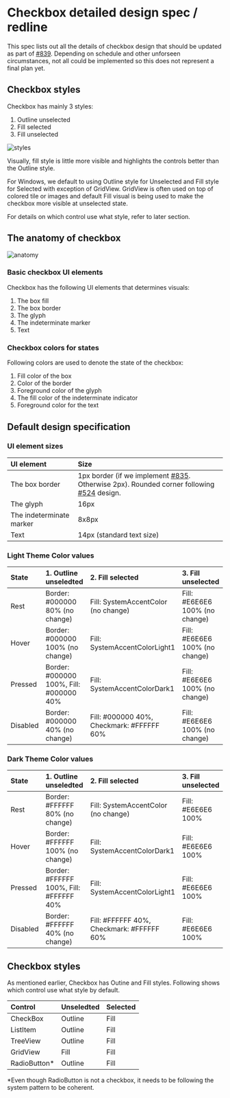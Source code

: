 # Checkbox detailed design spec / redline
This spec lists out all the details of checkbox design that should be updated as part of [#839](https://github.com/microsoft/microsoft-ui-xaml/issues/839). Depending on schedule and other unforseen circumstances, not all could be implemented so this does not represent a final plan yet.

## Checkbox styles
Checkbox has mainly 3 styles:
1. Outline unselected
2. Fill selected
3. Fill unselected

![styles](https://github.com/microsoft/microsoft-ui-xaml-specs/blob/user/chigy/checkboxes/active/checkboxes/Images/BaseDesign2.png)

Visually, fill style is little more visible and highlights the controls better than the Outline style.

For Windows, we default to using Outline style for Unselected and Fill style for Selected with exception of GridView.
GridView is often used on top of colored tile or images and default Fill visual is being used to make the checkbox more visible at unselected state.

For details on which control use what style, refer to later section.

## The anatomy of checkbox
![anatomy](https://github.com/microsoft/microsoft-ui-xaml-specs/blob/user/chigy/checkboxes/active/checkboxes/Images/Anatomy2.png)
### Basic checkbox UI elements
Checkbox has the following UI elements that determines visuals:
1. The box fill
2. The box border
3. The glyph
4. The indeterminate marker
5. Text

### Checkbox colors for states
Following colors are used to denote the state of the checkbox:
1. Fill color of the box
2. Color of the border
3. Foreground color of the glyph
4. The fill color of the indeterminate indicator
5. Foreground color for the text

## Default design specification
### UI element sizes

| UI element | Size | 
| :---------- | :------- |
| The box border | 1px border (if we implement [#835](https://github.com/microsoft/microsoft-ui-xaml/issues/835). Otherwise 2px). Rounded corner following [#524](https://github.com/microsoft/microsoft-ui-xaml/issues/524) design.|
| The glyph | 16px |
| The indeterminate marker | 8x8px |
| Text | 14px (standard text size) |

### Light Theme Color values

| State | 1. Outline unseledted | 2. Fill selected | 3. Fill unselected |
| :---------- | :------- | :------- | :------- |
| Rest | Border: #000000 80% (no change) |	Fill: SystemAccentColor (no change) |	Fill: #E6E6E6 100% (no change) |
| Hover | Border: #000000 100% (no change) |	Fill: SystemAccentColorLight1 |	Fill: #E6E6E6 100% (no change) |
| Pressed | Border: #000000 100%, Fill: #000000 40% | Fill: SystemAccentColorDark1 | Fill: #E6E6E6 100% (no change) |
| Disabled | Border: #000000 40% (no change) |Fill: #000000 40%, Checkmark: #FFFFFF 60% | Fill: #E6E6E6 100% (no change) |

### Dark Theme Color values

| State | 1. Outline unseledted | 2. Fill selected | 3. Fill unselected |
| :---------- | :------- | :------- | :------- |
| Rest | Border: #FFFFFF 80% (no change) |	Fill: SystemAccentColor (no change) |	Fill: #E6E6E6 100% |
| Hover | Border: #FFFFFF 100% (no change) |	Fill: SystemAccentColorDark1 |	Fill: #E6E6E6 100% |
| Pressed | Border: #FFFFFF 100%, Fill: #FFFFFF 40% | Fill: SystemAccentColorLight1 | Fill: #E6E6E6 100% |
| Disabled | Border: #FFFFFF 40% (no change) |Fill: #FFFFFF 40%, Checkmark: #FFFFFF 60% | Fill: #E6E6E6 100% |

## Checkbox styles
As mentioned earlier, Checkbox has Outine and Fill styles. Following shows which control use what style by default.

| Control | Unseledted | Selected |
| :---------- | :------- | :------- |
| CheckBox | Outline | Fill |
| ListItem | Outline | Fill |
| TreeView | Outline | Fill |
| GridView | Fill | Fill |
| RadioButton* | Outline | Fill |

*Even though RadioButton is not a checkbox, it needs to be following the system pattern to be coherent.
